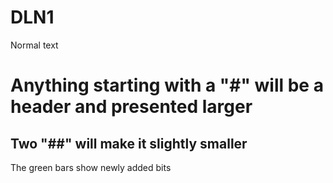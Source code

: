 # DLN1
Normal text
# Anything starting with a "#" will be a header and presented larger
## Two "##" will make it slightly smaller
The green bars show newly added bits
